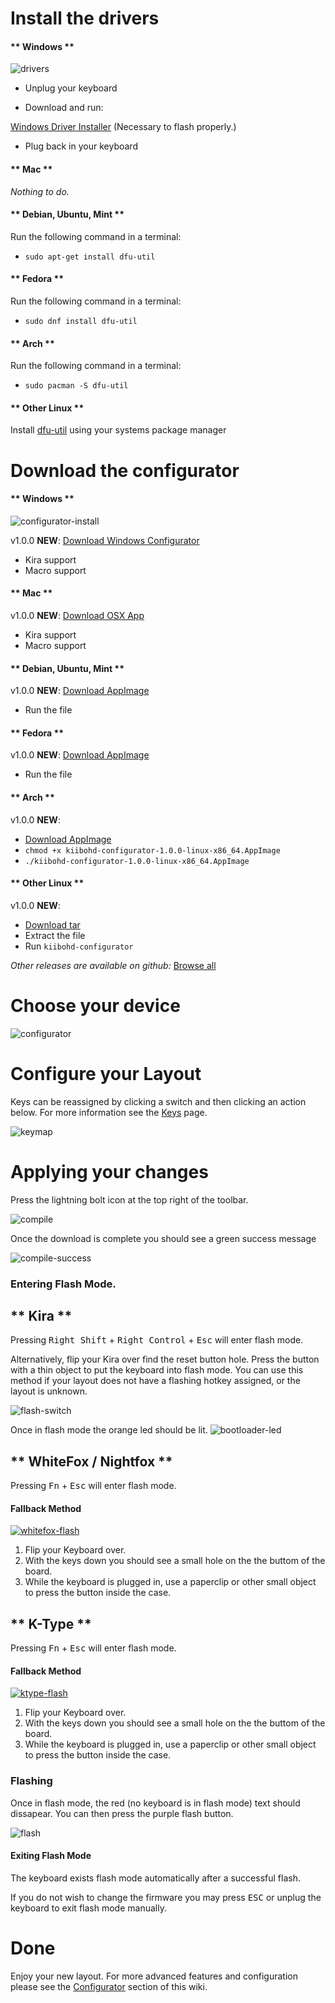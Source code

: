 # Install the drivers

<!-- tabs:start -->

#### ** Windows **

![drivers](./images/drivers.png ':size=400%')

 - Unplug your keyboard

 - Download and run:

[Windows Driver Installer](https://github.com/kiibohd/kiidrv/releases/download/v1.5.3-kiidrv/KiibohdDrivers.msi) (Necessary to flash properly.)

 - Plug back in your keyboard

#### ** Mac **

*Nothing to do.*

#### ** Debian, Ubuntu, Mint **

Run the following command in a terminal:

 - `sudo apt-get install dfu-util`

#### ** Fedora **

Run the following command in a terminal:

 - `sudo dnf install dfu-util`

#### ** Arch **

Run the following command in a terminal:

 - `sudo pacman -S dfu-util`

#### ** Other Linux **

Install [dfu-util](http://dfu-util.sourceforge.net) using your systems package manager

<!-- tabs:end -->

# Download the configurator

<!-- tabs:start -->

#### ** Windows **

![configurator-install](./images/Configurator/install.png)

v1.0.0 **NEW**: [Download Windows Configurator](https://github.com/kiibohd/configurator/releases/download/v1.0.0/kiibohd-configurator-1.0.0-win.exe)

 - Kira support
 - Macro support

#### ** Mac **

v1.0.0 **NEW**: [Download OSX App](https://github.com/kiibohd/configurator/releases/download/v1.0.0/kiibohd-configurator-1.0.0-mac.dmg)

 - Kira support
 - Macro support

#### ** Debian, Ubuntu, Mint **

v1.0.0 **NEW**: [Download AppImage](https://github.com/kiibohd/configurator/releases/download/v0.4.1/kiibohd-configurator-0.4.1.tar.g://github.com/kiibohd/configurator/releases/download/v1.0.0/kiibohd-configurator-1.0.0-linux-x86_64.AppImage)
 - Run the file

#### ** Fedora **

v1.0.0 **NEW**: [Download AppImage](https://github.com/kiibohd/configurator/releases/download/v0.4.1/kiibohd-configurator-0.4.1.tar.g://github.com/kiibohd/configurator/releases/download/v1.0.0/kiibohd-configurator-1.0.0-linux-x86_64.AppImage)
 - Run the file

#### ** Arch **

v1.0.0 **NEW**:
 - [Download AppImage](https://github.com/kiibohd/configurator/releases/download/v0.4.1/kiibohd-configurator-0.4.1.tar.g://github.com/kiibohd/configurator/releases/download/v1.0.0/kiibohd-configurator-1.0.0-linux-x86_64.AppImage)
 - `chmod +x kiibohd-configurator-1.0.0-linux-x86_64.AppImage`
 - `./kiibohd-configurator-1.0.0-linux-x86_64.AppImage`

#### ** Other Linux **

v1.0.0 **NEW**:
 - [Download tar](https://github.com/kiibohd/configurator/releases/download/v1.0.0/kiibohd-configurator-1.0.0-linux-x64.tar.gz)
 - Extract the file
 - Run `kiibohd-configurator`

<!-- tabs:end -->

*Other releases are available on github:* [Browse all](https://github.com/kiibohd/configurator/releases)

# Choose your device

![configurator](./images/configurator-home.png "Configurator")

# Configure your Layout

Keys can be reassigned by clicking a switch and then clicking an action below. For more information see the [Keys](Configurator/Keys.md) page.

![keymap](./images/configurator-keymap.png "Configurator Keymap")

# Applying your changes

Press the lightning bolt icon at the top right of the toolbar.

![compile](./images/configurator-compile.png "Compile Button")

Once the download is complete you should see a green success message

![compile-success](./images/configurator-compile-success.png "Compile Success Toast")

### Entering Flash Mode.

<!-- tabs:start -->

## ** Kira **

Pressing <kbd>Right Shift</kbd> + <kbd>Right Control</kbd> + <kbd>Esc</kbd> will enter flash mode.

Alternatively, flip your Kira over find the reset button hole. Press the button with a thin object to put the keyboard into flash mode. You can use this method if your layout does not have a flashing hotkey assigned, or the layout is unknown.

![flash-switch](./images/reset%20button.jpg 'Flash Button')

Once in flash mode the orange led should be lit.
![bootloader-led](https://cdn.discordapp.com/attachments/325093040500768779/536057903631695882/IMG_20190118_214221278.jpg)

## ** WhiteFox / Nightfox **

Pressing <kbd>Fn</kbd> + <kbd>Esc</kbd> will enter flash mode.

#### Fallback Method

[![whitefox-flash](https://img.youtube.com/vi/okFwGmpq70Y/0.jpg)](https://www.youtube.com/watch?v=okFwGmpq70Y "WhiteFox Flashing Button Demonstration")

1.  Flip your Keyboard over.
2.  With the keys down you should see a small hole on the the buttom of the board.
3.  While the keyboard is plugged in, use a paperclip or other small object to press the button inside the case.

## ** K-Type **

Pressing <kbd>Fn</kbd> + <kbd>Esc</kbd> will enter flash mode.

#### Fallback Method

[![ktype-flash](https://img.youtube.com/vi/i5wFVnEJcok/0.jpg)](https://www.youtube.com/watch?v=i5wFVnEJcok "WhiteFox Flashing Button Demonstration")

1.  Flip your Keyboard over.
2.  With the keys down you should see a small hole on the the buttom of the board.
3.  While the keyboard is plugged in, use a paperclip or other small object to press the button inside the case.

<!-- tabs:end -->

### Flashing

Once in flash mode, the red (no keyboard is in flash mode) text should dissapear.
You can then press the purple flash button.

![flash](./images/configurator-flash.png "Compile Button")

#### Exiting Flash Mode

The keyboard exists flash mode automatically after a successful flash.

If you do not wish to change the firmware you may press <kbd>ESC</kbd> or unplug the keyboard to exit flash mode manually.

# Done

Enjoy your new layout. For more advanced features and configuration please see the [Configurator](Configurator.md#customization) section of this wiki.
